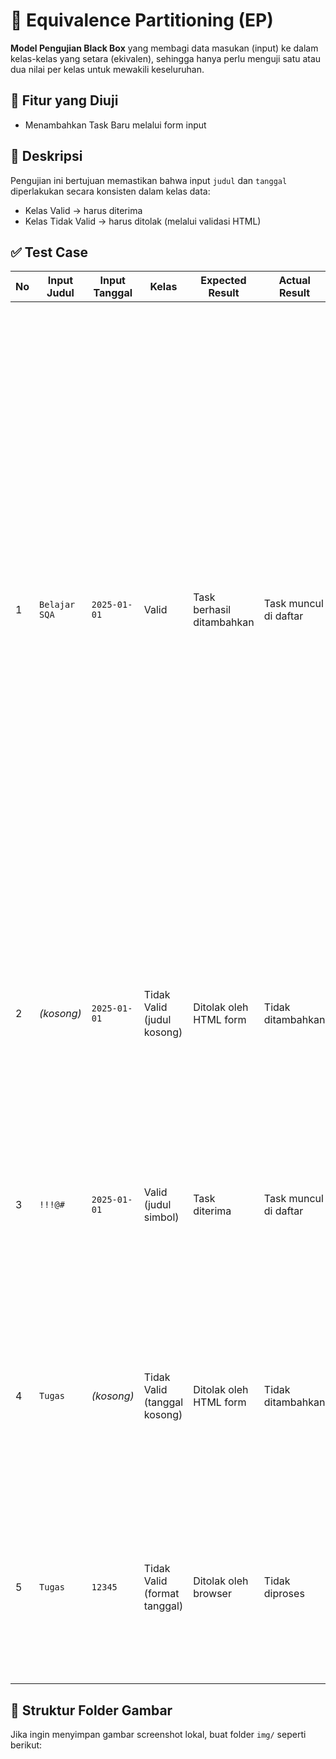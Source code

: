 # 🧪 Equivalence Partitioning (EP)

**Model Pengujian Black Box** yang membagi data masukan (input) ke dalam kelas-kelas yang setara (ekivalen), sehingga hanya perlu menguji satu atau dua nilai per kelas untuk mewakili keseluruhan.

## 🎯 Fitur yang Diuji
- Menambahkan Task Baru melalui form input

## 🧾 Deskripsi
Pengujian ini bertujuan memastikan bahwa input `judul` dan `tanggal` diperlakukan secara konsisten dalam kelas data:
- Kelas Valid → harus diterima
- Kelas Tidak Valid → harus ditolak (melalui validasi HTML)

## ✅ Test Case

| No | Input Judul | Input Tanggal | Kelas | Expected Result | Actual Result | Status | Bukti Gambar |
|----|-------------|----------------|--------|------------------|----------------|--------|---------------|
| 1 | `Belajar SQA` | `2025-01-01` | Valid | Task berhasil ditambahkan | Task muncul di daftar | ✅<img width="960" alt="image" src="https://github.com/user-attachments/assets/36d95fa7-5600-4a58-a98a-bd4a66189c89" />
| 2 | *(kosong)* | `2025-01-01` | Tidak Valid (judul kosong) | Ditolak oleh HTML form | Tidak ditambahkan | ✅ | <img width="300" src="https://github.com/user-attachments/assets/eqa-invalid-judul.png" /> |
| 3 | `!!!@#` | `2025-01-01` | Valid (judul simbol) | Task diterima | Task muncul di daftar | ✅ | <img width="300" src="https://github.com/user-attachments/assets/eqa-symbol-judul.png" /> |
| 4 | `Tugas` | *(kosong)* | Tidak Valid (tanggal kosong) | Ditolak oleh HTML form | Tidak ditambahkan | ✅ | <img width="300" src="https://github.com/user-attachments/assets/eqa-invalid-tanggal.png" /> |
| 5 | `Tugas` | `12345` | Tidak Valid (format tanggal) | Ditolak oleh browser | Tidak diproses | ✅ | <img width="300" src="https://github.com/user-attachments/assets/eqa-format-salah.png" /> |

## 📁 Struktur Folder Gambar
Jika ingin menyimpan gambar screenshot lokal, buat folder `img/` seperti berikut:

